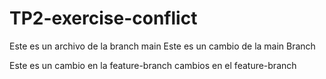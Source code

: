 # TP2-exercise-conflict

Este es un archivo de la branch main
Este es un cambio de la main Branch


Este es un cambio en la feature-branch
cambios en el feature-branch 

